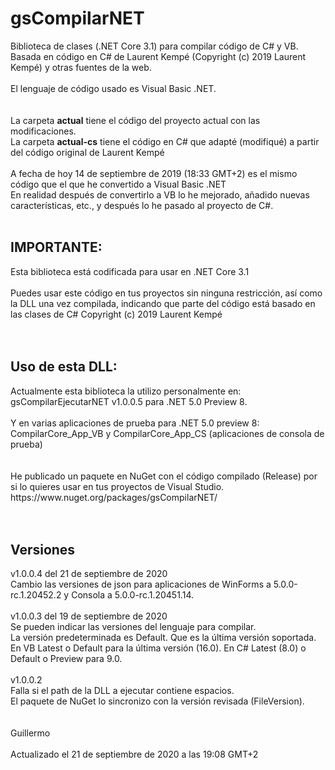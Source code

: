 # gsCompilarNET
Biblioteca de clases (.NET Core 3.1) para compilar código de C# y VB.<br>
Basada en código en C# de Laurent Kempé (Copyright (c) 2019 Laurent Kempé) y otras fuentes de la web.<br>
<br>
El lenguaje de código usado es Visual Basic .NET.<br>
<br>
<br>
La carpeta <b>actual</b> tiene el código del proyecto actual con las modificaciones.<br>
La carpeta <b>actual-cs</b> tiene el código en C# que adapté (modifiqué) a partir del código original de Laurent Kempé<br>
<br>
A fecha de hoy 14 de septiembre de 2019 (18:33 GMT+2) es el mismo código que el que he convertido a Visual Basic .NET<br>
En realidad después de convertirlo a VB lo he mejorado, añadido nuevas características, etc., y después lo he pasado al proyecto de C#.
<br>
<br>
<h2>IMPORTANTE:</h2>
Esta biblioteca está codificada para usar en .NET Core 3.1<br>
<br>
Puedes usar este código en tus proyectos sin ninguna restricción, así como la DLL una vez compilada, indicando que parte del código 
está basado en las clases de C# Copyright (c) 2019 Laurent Kempé<br>
<br>
<br>
<h2>Uso de esta DLL:</h2>
Actualmente esta biblioteca la utilizo personalmente en:<br>
gsCompilarEjecutarNET v1.0.0.5 para .NET 5.0 Preview 8.<br>
<br>
Y en varias aplicaciones de prueba para .NET 5.0 preview 8:<br>
CompilarCore_App_VB y CompilarCore_App_CS (aplicaciones de consola de prueba)<br>
<br> 
<br>
He publicado un paquete en NuGet con el código compilado (Release) por si lo quieres usar en tus proyectos de Visual Studio.<br>
https://www.nuget.org/packages/gsCompilarNET/<br>
<br>
<br>
<h2>Versiones</h2>
v1.0.0.4 del 21 de septiembre de 2020<br>
Cambio las versiones de json para aplicaciones de WinForms a 5.0.0-rc.1.20452.2 y Consola a 5.0.0-rc.1.20451.14.<br>
<br>
v1.0.0.3 del 19 de septiembre de 2020<br>
Se pueden indicar las versiones del lenguaje para compilar.<br>
La versión predeterminada es Default. Que es la última versión soportada.<br>
En VB Latest o Default para la última versión (16.0). En C# Latest (8.0) o Default o Preview para 9.0.<br>
<br>
v1.0.0.2 <br>
Falla si el path de la DLL a ejecutar contiene espacios.<br>
El paquete de NuGet lo sincronizo con la versión revisada (FileVersion).<br>
<br>
<br>
Guillermo<br>
<br>
Actualizado el 21 de septiembre de 2020 a las 19:08 GMT+2


